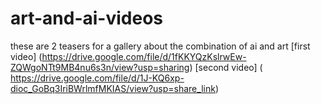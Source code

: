 # art-and-ai-videos
these are 2 teasers for a gallery about the combination of ai and art
[first video] (https://drive.google.com/file/d/1fKKYQzKslrwEw-ZQWgoNTt9MB4nu6s3n/view?usp=sharing)
[second video] ( https://drive.google.com/file/d/1J-KQ6xp-dioc_GoBq3IriBWrlmfMKIAS/view?usp=share_link)
